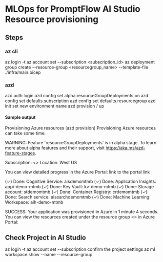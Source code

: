 # MLOps for PromptFlow AI Studio Resource provisioning

## Steps
  ### az cli
  az login -t <tenantId>
  az account set --subscription <subscription_id>
  az deployment group create --resource-group <resourcegroup_name> --template-file ./infra/main.bicep

  ### azd 
  azd auth login
  azd config set alpha.resourceGroupDeployments on
  azd config set defaults.subscription <subscriptionid>
  azd config set defaults.resourcegroup <resourcegroup> 
  azd init
    set new environment name
  azd provision / up

#### Sample output
  Provisioning Azure resources (azd provision)
  Provisioning Azure resources can take some time.


  WARNING: Feature 'resourceGroupDeployments' is in alpha stage.
  To learn more about alpha features and their support, visit https://aka.ms/azd-feature-stages.

  Subscription: <>
  Location: West US

  You can view detailed progress in the Azure Portal:
    link to the portal link

  (✓) Done: Cognitive Service: aisdemomtmb
  (✓) Done: Application Insights: appi-demo-mtmb
  (✓) Done: Key Vault: kv-demo-mtmb
  (✓) Done: Storage account: stdemomtmb
  (✓) Done: Container Registry: crdemomtmb
  (✓) Done: Search service: aisearchdemomtmb
  (✓) Done: Machine Learning Workspace: aih-demo-mtmb

SUCCESS: Your application was provisioned in Azure in 1 minute 4 seconds.
You can view the resources created under the resource group <> in Azure Portal:


## Check Project in AI Studio 
az login -t <tenantid>
az account set --subscription <subscriptionid>
confirm the project settings
az ml workspace show --name <project name> --resource-group <resourcegroup name>
